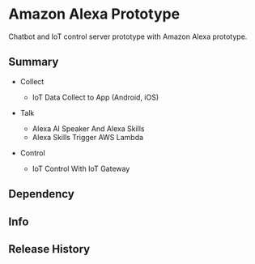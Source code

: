 # Amazon Alexa Prototype
Chatbot and IoT control server prototype with Amazon Alexa prototype.

## Summary
* Collect
  * IoT Data Collect to App (Android, iOS)

* Talk
  * Alexa AI Speaker And Alexa Skills
  * Alexa Skills Trigger AWS Lambda

* Control
  * IoT Control With IoT Gateway

## Dependency

## Info

## Release History